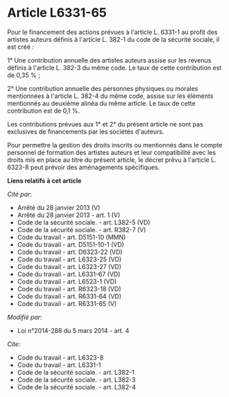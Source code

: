# Article L6331-65

Pour le financement des actions prévues à l'article L. 6331-1 au profit des artistes auteurs définis à l'article L. 382-1 du
code de la sécurité sociale, il est créé : 

1° Une contribution annuelle des artistes auteurs assise sur les revenus définis à l'article L. 382-3 du même code. Le taux
de cette contribution est de 0,35 % ; 

2° Une contribution annuelle des personnes physiques ou morales mentionnées à l'article L. 382-4 du même code, assise sur les
éléments mentionnés au deuxième alinéa du même article. Le taux de cette contribution est de 0,1 %. 

Les contributions prévues aux 1° et 2° du présent article ne sont pas exclusives de financements par les sociétés d'auteurs. 

Pour permettre la gestion des droits inscrits ou mentionnés dans le compte personnel de formation des artistes auteurs et
leur compatibilité avec les droits mis en place au titre du présent article, le décret prévu à l'article L. 6323-8 peut
prévoir des aménagements spécifiques.

**Liens relatifs à cet article**

_Cité par_:

  - Arrêté du 28 janvier 2013 (V)
  - Arrêté du 28 janvier 2013 - art. 1 (V)
  - Code de la sécurité sociale. - art. L382-5 (VD)
  - Code de la sécurité sociale. - art. R382-7 (V)
  - Code du travail - art. D5151-10 (MMN)
  - Code du travail - art. D5151-10-1 (VD)
  - Code du travail - art. D6323-22 (VD)
  - Code du travail - art. L6323-25 (VD)
  - Code du travail - art. L6323-27 (VD)
  - Code du travail - art. L6331-67 (VD)
  - Code du travail - art. L6523-1 (VD)
  - Code du travail - art. R6323-18 (VD)
  - Code du travail - art. R6331-64 (VD)
  - Code du travail - art. R6331-65 (V)

_Modifié par_:

  - Loi n°2014-288 du 5 mars 2014 - art. 4

_Cite_:

  - Code du travail - art. L6323-8
  - Code du travail - art. L6331-1
  - Code de la sécurité sociale. - art. L382-1
  - Code de la sécurité sociale. - art. L382-3
  - Code de la sécurité sociale. - art. L382-4
